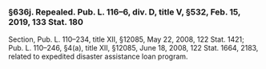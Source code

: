 ### §636j. Repealed. Pub. L. 116–6, div. D, title V, §532, Feb. 15, 2019, 133 Stat. 180 ###

Section, Pub. L. 110–234, title XII, §12085, May 22, 2008, 122 Stat. 1421; Pub. L. 110–246, §4(a), title XII, §12085, June 18, 2008, 122 Stat. 1664, 2183, related to expedited disaster assistance loan program.